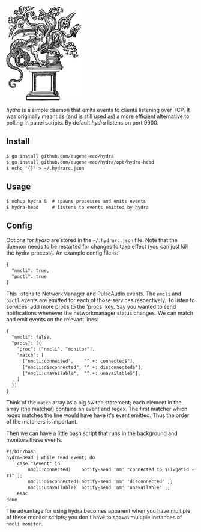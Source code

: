 <img src='logo/hydra.png'/>

*hydra* is a simple daemon that emits events to clients listening over TCP.
It was originally meant as (and is still used as) a more efficient alternative
to polling in panel scripts. By default *hydra* listens on port 9900.


## Install

    $ go install github.com/eugene-eeo/hydra
    $ go install github.com/eugene-eeo/hydra/opt/hydra-head
    $ echo '{}' > ~/.hydrarc.json


## Usage

    $ nohup hydra &  # spawns processes and emits events
    $ hydra-head     # listens to events emitted by hydra


## Config

Options for *hydra* are stored in the `~/.hydrarc.json` file. Note that the
daemon needs to be restarted for changes to take effect (you can just kill
the hydra process). An example config file is:

    {
      "nmcli": true,
      "pactl": true
    }

This listens to NetworkManager and PulseAudio events. The `nmcli` and
`pactl` events are emitted for each of those services respectively.
To listen to services, add more procs to the 'procs' key. Say you wanted
to send notifications whenever the networkmanager status changes. We can
match and emit events on the relevant lines:

    {
      "nmcli": false,
      "procs": [{
        "proc": ["nmcli", "monitor"],
        "match": [
          ["nmcli:connected",    "^.+: connected$"],
          ["nmcli:disconnected", "^.+: disconnected$"],
          ["nmcli:unavailable",  "^.+: unavailable$"],
        ]
      }]
    }

Think of the `match` array as a big switch statement; each element in
the array (the matcher) contains an event and regex. The first matcher
which regex matches the line would have have it's event emitted.
Thus the order of the matchers is important.

Then we can have a little bash script that runs in the background
and monitors these events:

    #!/bin/bash
    hydra-head | while read event; do
        case "$event" in
            nmcli:connected)    notify-send 'nm' "connected to $(iwgetid -r)" ;;
            nmcli:disconnected) notify-send 'nm' 'disconnected' ;;
            nmcli:unavailable)  notify-send 'nm' 'unavailable' ;;
        esac
    done

The advantage for using hydra becomes apparent when you have multiple
of these monitor scripts; you don't have to spawn multiple instances
of `nmcli monitor`.
